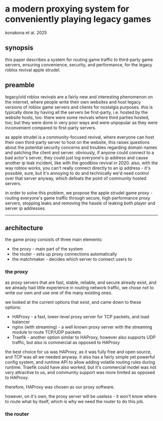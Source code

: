 # a modern proxying system for conveniently playing legacy games
konakona et al. 2025
## synopsis
this paper describes a system for routing game traffic to third-party game servers, ensuring convenience, security, and performance, for the legacy roblox revival apple strudel.

## preamble
legacy/old roblox revivals are a fairly new and interesting phenomenon on the internet, where people write their own websites and host legacy versions of roblox game servers and clients for nostalgia purposes.
this is typically done by having all the servers be first-party, i.e. hosted by the website hosts, too. there were some revivals where third parties hosted, too; but they were done in very poor ways and were unpopular as they were inconvenient compared to first-party servers.

as apple strudel is a community-focused revival, where everyone can host their own third-party server to host on the website, this raises questions about the potential security concerns and troubles regarding domain names and patching the client and server. obviously, if anyone could connect to a bad actor's server, they could just log everyone's ip address and cause another ip leak incident, like with the goodblox revival in 2020. also, with the way roblox works, you can't really connect directly to an ip address - it's possible, sure, but it's annoying to do and technically we'd need control over that server anyway, which defeats the point of community hosted servers.

in order to solve this problem, we propose the apple strudel game proxy - routing everyone's game traffic through secure, high performance proxy servers, stopping leaks and removing the hassle of leaking both player and server ip addresses.

---
## architecture
the game proxy consists of three main elements:
- the proxy - main part of the system
- the router - sets up proxy connections automatically
- the matchmaker - decides which server to connect users to

### the proxy
as proxy servers that are fast, stable, reliable, and secure already exist, and we already had little experience in routing network traffic, we chose not to write our own and use one of the many existing ones.

we looked at the current options that exist, and came down to these options:
- HAProxy - a fast, lower-level proxy server for TCP packets, and load balancer
- nginx (with streaming) - a well known proxy server with the streaming module to route TCP/UDP packets
- Traefik - another option similar to HAProxy, however also supports UDP traffic, but also is commercial as opposed to HAProxy

the best choice for us was HAProxy, as it was fully free and open source, and TCP was all we needed anyway. 
it also has a fairly simple yet powerful config system, and runtime API to allow adding volatile routing rules during runtime. 
Traefik could have also worked, but it's commercial model was not very attractive to us, and community support was more limited as opposed to HAProxy.

therefore, HAProxy was chosen as our proxy software.

however, on it's own, the proxy server will be useless - it won't know where to route what by itself, which is why we need the router to do this job.

### the router

